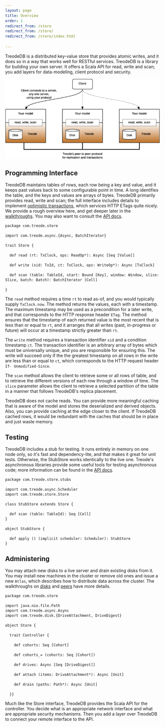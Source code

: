 ```yaml
---
layout: page
title: Overview
order: 1
redirect_from: /store
redirect_from: /store/
redirect_from: /store/index.html

---
```


TreodeDB is a distributed key-value store that provides atomic writes, and it does so in a way that
works well for RESTful services.  TreodeDB is a library for building your own server.  It offers a
Scala API for read, write and scan; you add layers for data-modeling, client protocol and security.

![arch][arch]


## Programming Interface

TreodeDB maintains tables of rows, each row being a key and value, and it keeps past values back to
some configurable point in time.  A long identifies the table, and the keys and values are arrays of
bytes. TreodeDB primarily provides read, write and scan; the full interface includes details to
implement [optimistic transactions][occ], which services HTTP ETags quite nicely.  We provide a
rough overview here, and get deeper later in the [walkthroughs][rws].  You may also want to consult
the [API docs][api-docs].

```
package com.treode.store

import com.treode.async.{Async, BatchIterator}

trait Store {

  def read (rt: TxClock, ops: ReadOp*): Async [Seq [Value]]

  def write (xid: TxId, ct: TxClock, ops: WriteOp*): Async [TxClock]

  def scan (table: TableId, start: Bound [Key], window: Window, slice: Slice, batch: Batch): BatchIterator [Cell]

}
```

The `read` method requires a time `rt` to read as-of, and you would typically supply `TxClock.now`.
The method returns the values, each with a timestamp.  The maximum timestamp may be used as a
precondition for a later write, and that corresponds to the HTTP response header `ETag`.  The method
ensures that the timestamp of each returned value is the most recent that is less than or equal to
`rt`, and it arranges that all writes (past, in-progress or future) will occur at a timestamp
strictly greater than `rt`.

The `write` method requires a transaction identifier `xid` and a condition timestamp `ct`.  The
transaction identifier is an arbitrary array of bytes which must be universally unique, and you are
responsible for ensuring this.  The write will succeed only if the the greatest timestamp on all
rows in the write are less than or equal to `ct`, which corresponds to the HTTP request header `If-
Unmodified-Since`.

The `scan` method allows the client to retrieve some or all rows of table, and to retrieve the
different versions of each row through a window of time.  The `slice` parameter allows the client to
retrieve a selected partition of the table in a manner that follows TreodeDB's replica placement.

TreodeDB does not cache reads.  You can provide more meaningful caching that is aware of the model
and stores the deserialized and derived objects.  Also, you can provide caching at the edge closer
to the client.  If TreodeDB cached rows, it would be redundant with the caches that should be in
place and just waste memory.

## Testing

TreodeDB includes a stub for testing.  It runs entirely in memory on one node only, so it's fast and
dependency-lite, and that makes it great for unit tests.  Otherwise, the StubStore works identically
to the live one.  Treode's asynchronous libraries provide some useful tools for testing asynchronous
code; more information can be found in the [API docs][api-docs].


```
package com.treode.store.stubs

import com.treode.async.Scheduler
import com.treode.store.Store

class StubStore extends Store {

  def scan (table: TableId): Seq [Cell]
}

object StubStore {

  def apply () (implicit scheduler: Scheduler): StubStore
}
```

## Administering

You may attach new disks to a live server and drain existing disks from it.  You may install new
machines in the cluster or remove old ones and issue a new `Atlas`, which describes how to
distribute data across the cluster. The walkthroughs on [disks][manage-disks] and
[peers][manage-peers] have more details.

```
package com.treode.store

import java.nio.file.Path
import com.treode.async.Async
import com.treode.disk.{DriveAttachment, DriveDigest}

object Store {

  trait Controller {

    def cohorts: Seq [Cohort]

    def cohorts_= (cohorts: Seq [Cohort])

    def drives: Async [Seq [DriveDigest]]

    def attach (items: DriveAttachment*): Async [Unit]

    def drain (paths: Path*): Async [Unit]

  }}
```

Much like the Store interface, TreodeDB provides the Scala API for the controller.  You decide what
is an appropriate network interface and what are appropriate security mechanisms.  Then you add a
layer over TreodeDB to connect your remote interface to the API.


[api-docs]: http://oss.treode.com/docs/scala/store/{{site.vers}} "API Docs"

[arch]: /img/architecture.png "Architecture"

[manage-disks]: /managing-disks "Managing Disks"

[manage-peers]: /managing-peers "Managing Peers"

[occ]: http://en.wikipedia.org/wiki/Optimistic_concurrency_control "Optimistic Concurrency Control"

[online-forum]: https://forum.treode.com "Online forum for Treode Users and Developers"

[rws]: /read-write-scan "Read,Write, Scan"

[sbt]: //www.scala-sbt.org/ "Simple Build Tool"

[sbt-install]: //www.scala-sbt.org/0.13/tutorial/Setup.html "Install SBT"

[server-jar]: https://oss.treode.com/jars/com.treode.store/{{site.vers}}/server.jar

[stackoverflow]: http://stackoverflow.com "Stack Overflow"

[stackoverflow-read]: http://stackoverflow.com/questions/tagged/treode "Read questions on Stack Overflow tagged with treode"

[stackoverflow-ask]: http://stackoverflow.com/questions/ask?tags=treode "Post a question on Stack Overflow tagged with treode"

[store-github]: https://github.com/Treode/store "TreodeDB on GitHub"
